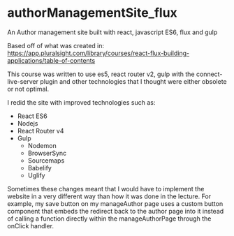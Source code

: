 # authorManagementSite_flux

An Author management site built with react, javascript ES6, flux and gulp

Based off of what was created in:
https://app.pluralsight.com/library/courses/react-flux-building-applications/table-of-contents

This course was written to use es5, react router v2, gulp with the connect-live-server plugin and other technologies 
that I thought were either obsolete or not optimal.

I redid the site with improved technologies such as:


- React ES6
- Nodejs
- React Router v4
- Gulp
    - Nodemon
    - BrowserSync
    - Sourcemaps
    - Babelify
    - Uglify
    
Sometimes these changes meant that I would have to implement the website in a very different
way than how it was done in the lecture. For example, my save button on my manageAuthor page
uses a custom button component that embeds the redirect back to the author page into it instead 
of calling a function directly within the manageAuthorPage through the onClick handler. 